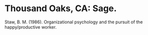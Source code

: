 # Thousand Oaks, CA: Sage.

Staw, B. M. (1986). Organizational psychology and the pursuit of the happy/productive worker.